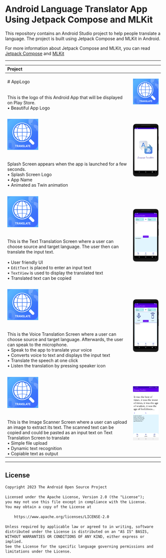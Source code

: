 # Android Language Translator App Using Jetpack Compose and MLKit

This repository contains an Android Studio project to help people translate a language.
The project is built using Jetpack Compose and MLKit in Android.

For more information about Jetpack Compose and MLKit, you can read [Jetpack Compose](https://developer.android.com/jetpack/compose) and [MLKit](https://developers.google.com/ml-kit)

------------

| Project | |
|:-----|---------|
|  <br># AppLogo <br><br><br>This is the logo of this Android App that will be displayed on Play Store.<br>• Beautiful App Logo <br>| <img src="readme/app_logo.png" width="320" alt="App Logo demo"> |
|  |  |
|  <br><img src="readme/app_logo.png" alt="SplashScreen" width="100"></img> <br><br><br>Splash Screen appears when the app is launched for a few seconds.<br>• Splash Screen Logo<br>• App Name<br>• Animated as Twin animation<br> | <img src="readme/Screenshot_1.png" width="320" alt="Splash Screen demo">|
|  |  |
| <br><img src="readme/app_logo.png" alt="TextTranslation" width="100"></img> <br><br><br>This is the Text Translation Screen where a user can choose source and target language. The user then can translate the input text.<br><br>• User friendly UI<br>• `EditText` is placed to enter an input text<br>• `TextView` is used to display the translated text<br>• Translated text can be copied<br> | <img src="readme/Screenshot_2.png" width="320" alt="Text Translation Screen demo"> |
|  |  |
| <br><img src="readme/app_logo.png" alt="VoiceTranslation" width="100" height="100"></img> <br><br><br>This is the Voice Translation Screen where a user can choose source and target language. Afterwards, the user can speak to the microphone.<br>• Speak to the app to translate your voice<br>• Converts voice to text and displays the input text<br>• Translate the speech at one click<br>• Listen the translation by pressing speaker icon<br> | <img src="readme/Screenshot_3.png" width="320" alt="Voice Translation Screen demo">|
|  |  |
| <br><img src="readme/app_logo.png" alt="ImageScanner" width="100"></img> <br><br><br>This is the Image Scanner Screen where a user can upload an image to extract its text. The scanned text can be copied and could be pasted as an input text on Text Translation Screen to translate<br>• Simple file upload<br>• Dynamic text recognition<br>• Copiable text as output<br> | <img src="readme/Screenshot_6.png" width="320" alt="Image Scanner Screen demo">|

------------

## License
```
Copyright 2023 The Android Open Source Project

Licensed under the Apache License, Version 2.0 (the "License");
you may not use this file except in compliance with the License.
You may obtain a copy of the License at

    https://www.apache.org/licenses/LICENSE-2.0

Unless required by applicable law or agreed to in writing, software
distributed under the License is distributed on an "AS IS" BASIS,
WITHOUT WARRANTIES OR CONDITIONS OF ANY KIND, either express or implied.
See the License for the specific language governing permissions and
limitations under the License.
```
